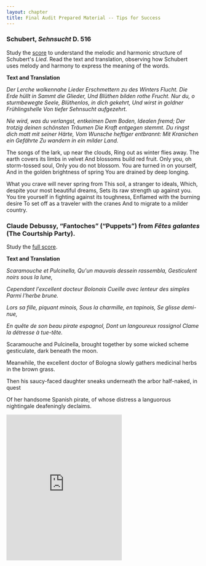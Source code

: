 ```yaml
---
layout: chapter
title: Final Audit Prepared Material -- Tips for Success
---
```


### Schubert, *Sehnsucht* D. 516

Study the [score](http://ks.imslp.net/files/imglnks/usimg/1/1d/IMSLP08983-SchubertD516_Sehnsucht.pdf "Sehnsucht") to understand the melodic and harmonic structure of Schubert's *Lied*. Read the text and translation, observing how Schubert uses melody and harmony to express the meaning of the words.

**Text and Translation** 

*Der Lerche wolkennahe Lieder*
*Erschmettern zu des Winters Flucht.*
*Die Erde hüllt in Sammt die Glieder,*
*Und Blüthen bilden rothe Frucht.*
*Nur du, o sturmbewegte Seele,*
*Blüthenlos, in dich gekehrt,*
*Und wirst in goldner Frühlingshelle*
*Von tiefer Sehnsucht aufgezehrt.*

*Nie wird, was du verlangst, entkeimen*
*Dem Boden, Idealen fremd;*
*Der trotzig deinen schönsten Träumen*
*Die Kraft entgegen stemmt.*
*Du ringst dich matt mit seiner Härte,*
*Vom Wunsche heftiger entbrannt:*
*Mit Kranichen ein Gefährte*
*Zu wandern in ein milder Land.* 

The songs of the lark, up near the clouds,
Ring out as winter flies away.
The earth covers its limbs in velvet
And blossoms build red fruit.
Only you, oh storm-tossed soul,
Only you do not blossom. You are turned in on yourself,
And in the golden brightness of spring
You are drained by deep longing.

What you crave will never spring from
This soil, a stranger to ideals,
Which, despite your most beautiful dreams,
Sets its raw strength up against you.
You tire yourself in fighting against its toughness,
Enflamed with the burning desire
To set off as a traveler with the cranes
And to migrate to a milder country.

### Claude Debussy, “Fantoches” (“Puppets”) from *Fêtes galantes* (The Courtship Party).

Study the [full score](http://ks.imslp.net/files/imglnks/usimg/3/33/IMSLP14821-Debussy_-_F%C3%AAtes_galantes_(voice_and_piano).pdf "Fêtes galantes").

**Text and Translation**

*Scaramouche et Pulcinella,*
*Qu'un mauvais dessein rassembla,*
*Gesticulent noirs sous la lune,*

*Cependant l'excellent docteur Bolonais*
*Cueille avec lenteur des simples*
*Parmi l'herbe brune.*

*Lors sa fille, piquant minois,*
*Sous la charmille, en tapinois,*
*Se glisse demi-nue,*

*En quête de son beau pirate espagnol,*
*Dont un langoureux rossignol*
*Clame la détresse à tue-tête.*

Scaramouche and Pulcinella, 
brought together by some wicked scheme
gesticulate, dark beneath the moon.

Meanwhile, the excellent doctor 
of Bologna slowly gathers 
medicinal herbs in the brown grass.

Then his saucy-faced daughter
sneaks underneath the arbor
half-naked, in quest

Of her handsome Spanish pirate,
of whose distress a languorous nightingale 
deafeningly declaims.

<iframe src="https://open.spotify.com/embed/user/mirandawilson/playlist/3qkTs62CNP7bJJCITRTJHB" width="300" height="380" frameborder="0" allowtransparency="true" allow="encrypted-media"></iframe>